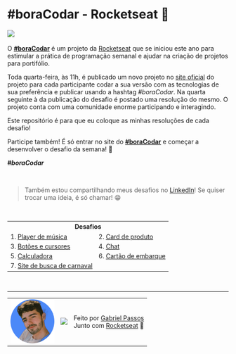 # #boraCodar - Rocketseat 🚀

<img src="https://img.shields.io/github/license/lucyanovidio/boraCodar-rocketseat.svg" />

<br>

O <a href="https://boracodar.dev">**#boraCodar**</a> é um projeto da <a href="https://rocketseat.com.br">Rocketseat</a> que se iniciou este ano para estimular a prática de programação semanal e ajudar na criação de projetos para portifólio.

Toda quarta-feira, às 11h, é publicado um novo projeto no <a href="https://boracodar.dev">site oficial</a> do projeto para cada participante codar a sua versão com as tecnologias de sua preferência e publicar usando a hashtag *#boraCodar*. Na quarta seguinte à da publicação do desafio é postado uma resolução do mesmo. O projeto conta com uma comunidade enorme participando e interagindo.

Este repositório é para que eu coloque as minhas resoluções de cada desafio! 

Participe também! É só entrar no site do <a href="https://boracodar.dev">**#boraCodar**</a> e começar a desenvolver o desafio da semana! 🚀

***#boraCodar***

<br>

> Também estou compartilhando meus desafios no [LinkedIn](https://www.linkedin.com/in/gabriel-passos-ferreira-0253b5224/)! Se quiser trocar uma ideia, é só chamar! 😁

<br>

<table>
  <tr>
    <th colspan="2">Desafios</th>
  </tr>
   <tr>
    <td>1. <a href="https://github.com/Gabriel-pNz/-boraCodar-Rocket-Seat/tree/master/desafio%201">Player de música</a></td>
    <td>2. <a href="https://github.com/Gabriel-pNz/-boraCodar-Rocket-Seat/tree/master/Desafio%202">Card de produto</a></td>
  </tr>
  <tr>
    <td>3. <a href="https://github.com/Gabriel-pNz/-boraCodar-Rocket-Seat/tree/master/Desafio%203">Botões e cursores</a></td>
    <td>4. <a href="https://github.com/Gabriel-pNz/-boraCodar-Rocket-Seat/tree/master/Desafio%204">Chat</a></td>
  </tr>
  <tr>
    <td>5. <a href="https://github.com/Gabriel-pNz/-boraCodar-Rocket-Seat/tree/master/Desafio%205">Calculadora</a></td>
    <td>6. <a href="https://github.com/Gabriel-pNz/-boraCodar-Rocket-Seat/tree/master/Desafio%206">Cartão de embarque</a></td>
    
  </tr>
  <tr>
    <td>7. <a href="">Site de busca de carnaval</a></td>
    <td></td>
  </tr>
</table>

<br>

---

<table>
  <tr>
    <td>
      <img src="me.png" width="100px" />
    </td>
    <td>
      <img src="https://github.com/rocketseat-education.png" width="100px" />
    </td>
    <td>
      Feito por <a href="https://github.com/Gabriel-pNz">Gabriel Passos</a> 
      <br> Junto com <a href="https://rocketseat.com.br">Rocketseat</a> 🚀
    </td>
  </tr>
</table>